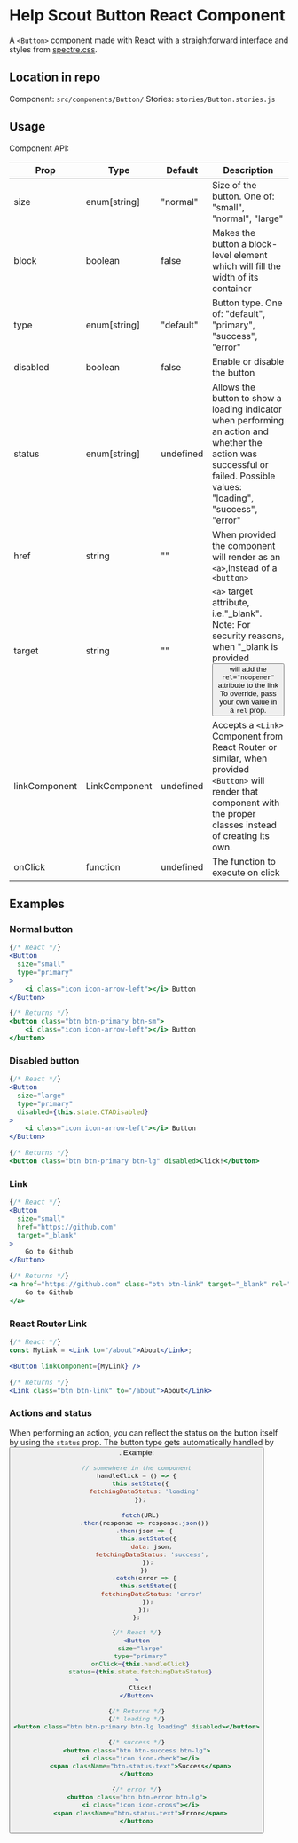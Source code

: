 # Help Scout Button React Component
A `<Button>` component made with React with a straightforward interface and styles from [spectre.css](https://picturepan2.github.io/spectre/elements.html#buttons).

## Location in repo
Component: `src/components/Button/`
Stories: `stories/Button.stories.js`

## Usage
Component API:

| Prop          | Type          | Default   | Description                                                                                                                                                                                                  |
|---------------|---------------|-----------|--------------------------------------------------------------------------------------------------------------------------------------------------------------------------------------------------------------|
| size          | enum[string]  | "normal"  | Size of the button. One of: "small", "normal", "large"                                                                                                                                                       |
| block         | boolean       | false     | Makes the button a block-level element which will fill the width of its container                                                                                                                            |
| type          | enum[string]  | "default" | Button type. One of: "default", "primary", "success", "error"                                                                                                                                                |
| disabled      | boolean       | false     | Enable or disable the button                                                                                                                                                                                 |
| status        | enum[string]  | undefined | Allows the button to show a loading indicator when performing an action and whether the action was successful or failed. Possible values: "loading", "success", "error"                                      |
| href          | string        | ""        | When provided the component will render as an `<a>`,instead of a `<button>`                                                                                                                                  |
| target        | string        | ""        |  `<a>` target attribute, i.e."_blank". Note: For security reasons, when "_blank is provided <Button> will add the `rel="noopener"` attribute to the link To override, pass your own value in a `rel` prop.   |
| linkComponent | LinkComponent | undefined | Accepts a `<Link>` Component from React Router or similar, when provided `<Button>` will render that component with the proper classes instead of creating its own.                                          |
| onClick       | function      | undefined | The function to execute on click                                                                                                                                                                             |

## Examples

### Normal button
```jsx
{/* React */}
<Button
  size="small"
  type="primary"
>
	<i class="icon icon-arrow-left"></i> Button
</Button>

{/* Returns */}
<button class="btn btn-primary btn-sm">
	<i class="icon icon-arrow-left"></i> Button
</button>
```

### Disabled button
```jsx
{/* React */}
<Button
  size="large"
  type="primary"
  disabled={this.state.CTADisabled}
>
	<i class="icon icon-arrow-left"></i> Button
</Button>

{/* Returns */}
<button class="btn btn-primary btn-lg" disabled>Click!</button>
```

### Link
```jsx
{/* React */}
<Button
  size="small"
  href="https://github.com"
  target="_blank"
>
	Go to Github
</Button>

{/* Returns */}
<a href="https://github.com" class="btn btn-link" target="_blank" rel="noopener">
	Go to Github
</a>
```

### React Router Link
```jsx
{/* React */}
const MyLink = <Link to="/about">About</Link>;

<Button linkComponent={MyLink} />

{/* Returns */}
<Link class="btn btn-link" to="/about">About</Link>
```

### Actions and status
When performing an action, you can reflect the status on the button itself by using the `status` prop.
The button type gets automatically handled by <Button>.
Example:

```javascript
// somewhere in the component
handleClick = () => {
  this.setState({
    fetchingDataStatus: 'loading'
  });
  
  fetch(URL)
    .then(response => response.json())
    .then(json => {
      this.setState({
        data: json,
        fetchingDataStatus: 'success',
      });
    })
    .catch(error => {
      this.setState({
        fetchingDataStatus: 'error'
      });
    });
};
```
```jsx
{/* React */}
<Button
  size="large"
  type="primary"
  onClick={this.handleClick}
  status={this.state.fetchingDataStatus}
>
  Click!
</Button>

{/* Returns */}
{/* loading */}
<button class="btn btn-primary btn-lg loading" disabled></button>

{/* success */}
<button class="btn btn-success btn-lg">
  <i class="icon icon-check"></i>
  <span className="btn-status-text">Success</span>
</button>

{/* error */}
<button class="btn btn-error btn-lg">
  <i class="icon icon-cross"></i>
  <span className="btn-status-text">Error</span>
</button>
```